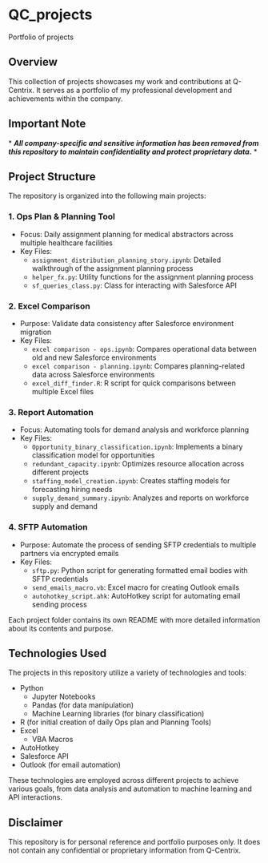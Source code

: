 # QC_projects
Portfolio of projects

## Overview

This collection of projects showcases my work and contributions at Q-Centrix. It serves as a portfolio of my professional development and achievements within the company.

## Important Note

\* ***All company-specific and sensitive information has been removed from this repository to maintain confidentiality and protect proprietary data.*** *

## Project Structure

The repository is organized into the following main projects:

### 1. Ops Plan & Planning Tool
- Focus: Daily assignment planning for medical abstractors across multiple healthcare facilities
- Key Files:
  - `assignment_distribution_planning_story.ipynb`: Detailed walkthrough of the assignment planning process
  - `helper_fx.py`: Utility functions for the assignment planning process
  - `sf_queries_class.py`: Class for interacting with Salesforce API

### 2. Excel Comparison
- Purpose: Validate data consistency after Salesforce environment migration
- Key Files:
  - `excel comparison - ops.ipynb`: Compares operational data between old and new Salesforce environments
  - `excel comparison - planning.ipynb`: Compares planning-related data across Salesforce environments
  - `excel_diff_finder.R`: R script for quick comparisons between multiple Excel files

### 3. Report Automation
- Focus: Automating tools for demand analysis and workforce planning
- Key Files:
  - `Opportunity_binary_classification.ipynb`: Implements a binary classification model for opportunities
  - `redundant_capacity.ipynb`: Optimizes resource allocation across different projects
  - `staffing_model_creation.ipynb`: Creates staffing models for forecasting hiring needs
  - `supply_demand_summary.ipynb`: Analyzes and reports on workforce supply and demand

### 4. SFTP Automation
- Purpose: Automate the process of sending SFTP credentials to multiple partners via encrypted emails
- Key Files:
  - `sftp.py`: Python script for generating formatted email bodies with SFTP credentials
  - `send_emails_macro.vb`: Excel macro for creating Outlook emails
  - `autohotkey_script.ahk`: AutoHotkey script for automating email sending process

Each project folder contains its own README with more detailed information about its contents and purpose.

## Technologies Used

The projects in this repository utilize a variety of technologies and tools:

- Python
  - Jupyter Notebooks
  - Pandas (for data manipulation)
  - Machine Learning libraries (for binary classification)
- R (for initial creation of daily Ops plan and Planning Tools)
- Excel
  - VBA Macros
- AutoHotkey
- Salesforce API
- Outlook (for email automation)

These technologies are employed across different projects to achieve various goals, from data analysis and automation to machine learning and API interactions.

## Disclaimer

This repository is for personal reference and portfolio purposes only. It does not contain any confidential or proprietary information from Q-Centrix.
